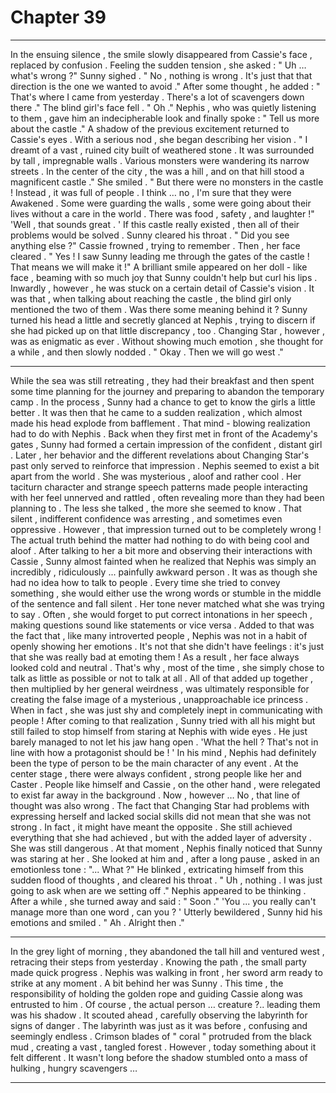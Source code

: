 
# Chapter 39


---

In the ensuing silence , the smile slowly disappeared from Cassie's face , replaced by confusion . Feeling the sudden tension , she asked :
" Uh … what's wrong ?"
Sunny sighed .
" No , nothing is wrong . It's just that that direction is the one we wanted to avoid ."
After some thought , he added :
" That's where I came from yesterday . There's a lot of scavengers down there ."
The blind girl's face fell .
" Oh ."
Nephis , who was quietly listening to them , gave him an indecipherable look and finally spoke :
" Tell us more about the castle ."
A shadow of the previous excitement returned to Cassie's eyes . With a serious nod , she began describing her vision .
" I dreamt of a vast , ruined city built of weathered stone . It was surrounded by tall , impregnable walls . Various monsters were wandering its narrow streets . In the center of the city , the was a hill , and on that hill stood a magnificent castle ."
She smiled .
" But there were no monsters in the castle ! Instead , it was full of people . I think … no , I'm sure that they were Awakened . Some were guarding the walls , some were going about their lives without a care in the world . There was food , safety , and laughter !"
'Well , that sounds great . '
If this castle really existed , then all of their problems would be solved . Sunny cleared his throat .
" Did you see anything else ?"
Cassie frowned , trying to remember . Then , her face cleared .
" Yes ! I saw Sunny leading me through the gates of the castle ! That means we will make it !"
A brilliant smile appeared on her doll - like face , beaming with so much joy that Sunny couldn't help but curl his lips .
Inwardly , however , he was stuck on a certain detail of Cassie's vision . It was that , when talking about reaching the castle , the blind girl only mentioned the two of them . Was there some meaning behind it ?
Sunny turned his head a little and secretly glanced at Nephis , trying to discern if she had picked up on that little discrepancy , too .
Changing Star , however , was as enigmatic as ever . Without showing much emotion , she thought for a while , and then slowly nodded .
" Okay . Then we will go west ."
***
While the sea was still retreating , they had their breakfast and then spent some time planning for the journey and preparing to abandon the temporary camp . In the process , Sunny had a chance to get to know the girls a little better .
It was then that he came to a sudden realization , which almost made his head explode from bafflement . That mind - blowing realization had to do with Nephis .
Back when they first met in front of the Academy's gates , Sunny had formed a certain impression of the confident , distant girl . Later , her behavior and the different revelations about Changing Star's past only served to reinforce that impression .
Nephis seemed to exist a bit apart from the world . She was mysterious , aloof and rather cool . Her taciturn character and strange speech patterns made people interacting with her feel unnerved and rattled , often revealing more than they had been planning to . The less she talked , the more she seemed to know . That silent , indifferent confidence was arresting , and sometimes even oppressive .
However , that impression turned out to be completely wrong !
The actual truth behind the matter had nothing to do with being cool and aloof . After talking to her a bit more and observing their interactions with Cassie , Sunny almost fainted when he realized that Nephis was simply an incredibly , ridiculously ... painfully awkward person .
It was as though she had no idea how to talk to people . Every time she tried to convey something , she would either use the wrong words or stumble in the middle of the sentence and fall silent . Her tone never matched what she was trying to say . Often , she would forget to put correct intonations in her speech , making questions sound like statements or vice versa .
Added to that was the fact that , like many introverted people , Nephis was not in a habit of openly showing her emotions . It's not that she didn't have feelings : it's just that she was really bad at emoting them ! As a result , her face always looked cold and neutral .
That's why , most of the time , she simply chose to talk as little as possible or not to talk at all .
All of that added up together , then multiplied by her general weirdness , was ultimately responsible for creating the false image of a mysterious , unapproachable ice princess .
When in fact , she was just shy and completely inept in communicating with people !
After coming to that realization , Sunny tried with all his might but still failed to stop himself from staring at Nephis with wide eyes . He just barely managed to not let his jaw hang open .
'What the hell ? That's not in line with how a protagonist should be ! '
In his mind , Nephis had definitely been the type of person to be the main character of any event . At the center stage , there were always confident , strong people like her and Caster . People like himself and Cassie , on the other hand , were relegated to exist far away in the background . Now , however …
No , that line of thought was also wrong . The fact that Changing Star had problems with expressing herself and lacked social skills did not mean that she was not strong . In fact , it might have meant the opposite . She still achieved everything that she had achieved , but with the added layer of adversity .
She was still dangerous .
At that moment , Nephis finally noticed that Sunny was staring at her . She looked at him and , after a long pause , asked in an emotionless tone :
"... What ?"
He blinked , extricating himself from this sudden flood of thoughts , and cleared his throat .
" Uh , nothing . I was just going to ask when are we setting off ."
Nephis appeared to be thinking . After a while , she turned away and said :
" Soon ."
'You ... you really can't manage more than one word , can you ? '
Utterly bewildered , Sunny hid his emotions and smiled .
" Ah . Alright then ."
***
In the grey light of morning , they abandoned the tall hill and ventured west , retracing their steps from yesterday . Knowing the path , the small party made quick progress .
Nephis was walking in front , her sword arm ready to strike at any moment . A bit behind her was Sunny . This time , the responsibility of holding the golden rope and guiding Cassie along was entrusted to him .
Of course , the actual person … creature ?.. leading them was his shadow . It scouted ahead , carefully observing the labyrinth for signs of danger .
The labyrinth was just as it was before , confusing and seemingly endless . Crimson blades of " coral " protruded from the black mud , creating a vast , tangled forest . However , today something about it felt different .
It wasn't long before the shadow stumbled onto a mass of hulking , hungry scavengers …

---

